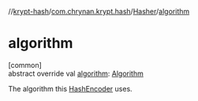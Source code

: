 //[krypt-hash](../../../index.md)/[com.chrynan.krypt.hash](../index.md)/[Hasher](index.md)/[algorithm](algorithm.md)

# algorithm

[common]\
abstract override val [algorithm](algorithm.md): [Algorithm](index.md)

The algorithm this [HashEncoder](../-hash-encoder/index.md) uses.
